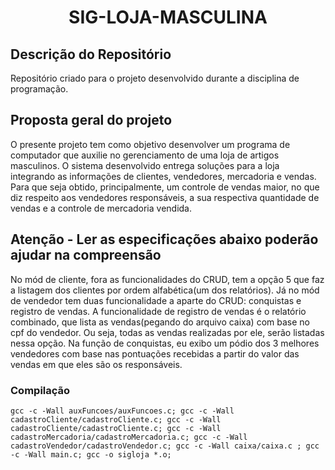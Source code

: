 <h1 align = "center">SIG-LOJA-MASCULINA</h1>

## Descrição do Repositório 

Repositório criado para o projeto desenvolvido durante a disciplina de programação.

## Proposta geral do projeto

O presente projeto tem como objetivo desenvolver um programa de computador que auxilie no gerenciamento 
de uma loja de artigos masculinos. O sistema desenvolvido entrega soluções para a loja integrando as informações de clientes, vendedores, mercadoria e vendas. Para que seja obtido, principalmente, um controle 
de vendas maior, no que diz respeito aos vendedores responsáveis, a sua respectiva quantidade de vendas e a controle de mercadoria vendida.

## Atenção - Ler as especificações abaixo poderão ajudar na compreensão

No mód de cliente, fora as funcionalidades do CRUD, tem a opção 5 que faz a listagem dos clientes por ordem alfabética(um dos relatórios). Já no mód de vendedor tem duas funcionalidade a aparte do CRUD: conquistas e registro de vendas. A funcionalidade de registro de vendas é o relatório combinado, que lista as vendas(pegando do arquivo caixa) com base no cpf do vendedor. Ou seja, todas as vendas realizadas por ele, serão listadas nessa opção. Na função de conquistas, eu exibo um pódio dos 3 melhores vendedores com base nas pontuações recebidas a partir do valor das vendas em que eles são os responsáveis.

### Compilação

`gcc -c -Wall auxFuncoes/auxFuncoes.c; gcc -c -Wall cadastroCliente/cadastroCliente.c; gcc -c -Wall cadastroCliente/cadastroCliente.c; gcc -c -Wall cadastroMercadoria/cadastroMercadoria.c; gcc -c -Wall cadastroVendedor/cadastroVendedor.c; gcc -c -Wall caixa/caixa.c ; gcc -c -Wall main.c; gcc -o sigloja *.o;`